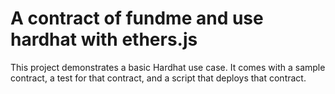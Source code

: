 # A contract of fundme and use hardhat with ethers.js

This project demonstrates a basic Hardhat use case. It comes with a sample contract, a test for that contract, and a script that deploys that contract.
